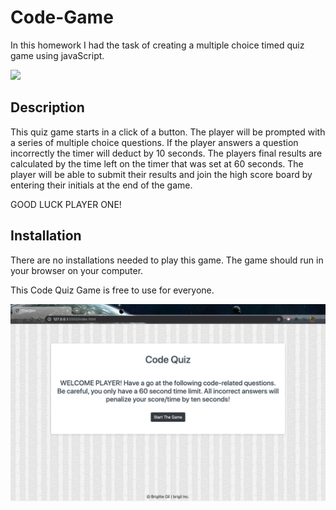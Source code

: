 # Code-Game
In this homework I had the task of creating a multiple choice timed quiz game using javaScript. 


<img src="https://miro.medium.com/max/1448/0*ubwZDUjFtsXs-RvM.gif">

## Description
This quiz game starts in a click of a button. The player will be prompted with a series of multiple choice questions. If the player answers a question incorrectly the timer will deduct by 10 seconds. The players final results are calculated by the time left on the timer that was set at 60 seconds. The player will be able to submit their results and join the high score board by entering their initials at the end of the game. 


GOOD LUCK PLAYER ONE!

## Installation

There are no installations needed to play this game. The game should run in your browser on your computer.

 This Code Quiz Game is free to use for everyone.

 <img src="./assets/images/codeQuiz.png">

